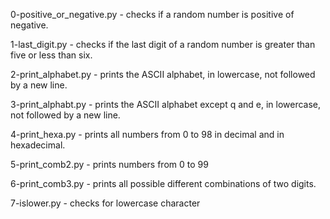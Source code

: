 0-positive_or_negative.py - checks if a random number is positive of negative.

1-last_digit.py - checks if the last digit of a random number is greater than five or less than six.

2-print_alphabet.py - prints the ASCII alphabet, in lowercase, not followed by a new line.

3-print_alphabt.py - prints the ASCII alphabet except q and e, in lowercase, not followed by a new line.

4-print_hexa.py - prints all numbers from 0 to 98 in decimal and in hexadecimal.

5-print_comb2.py - prints numbers from 0 to 99

6-print_comb3.py - prints all possible different combinations of two digits.

7-islower.py - checks for lowercase character
